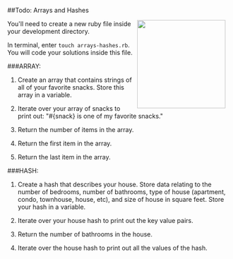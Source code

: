 ##Todo: Arrays and Hashes

<img src="https://s3.amazonaws.com/after-school-assets/todo.jpg" align="right" hspace="10" width="200"> You'll need to create a new ruby file inside your development directory. 

In terminal, enter `touch arrays-hashes.rb`. You will code your solutions inside this file.

###ARRAY:
1. Create an array that contains strings of all of your favorite snacks. Store this array in a variable.

2. Iterate over your array of snacks to print out: "#{snack} is one of my favorite snacks."

3. Return the number of items in the array.

4. Return the first item in the array.

5. Return the last item in the array.

###HASH:
1. Create a hash that describes your house. Store data relating to the number of bedrooms, number of bathrooms, type of house (apartment, condo, townhouse, house, etc), and size of house in square feet. Store your hash in a variable.

2. Iterate over your house hash to print out the key value pairs.

3. Return the number of bathrooms in the house.

4. Iterate over the house hash to print out all the values of the hash.

